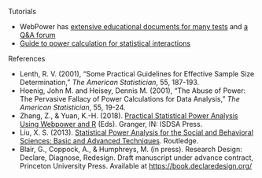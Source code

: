 Tutorials
  - WebPower has [extensive educational documents for many tests](https://webpower.psychstat.org/wiki/models/index) and [a Q&A forum](https://webpower.psychstat.org/wiki/) 
  - [Guide to power calculation for statistical interactions](https://statmodeling.stat.columbia.edu/2018/03/15/need-16-times-sample-size-estimate-interaction-estimate-main-effect/)

References
  - Lenth, R. V. (2001), “Some Practical Guidelines for Effective Sample Size Determination,” *The American Statistician*, 55, 187-193.
  - Hoenig, John M. and Heisey, Dennis M. (2001), “The Abuse of Power: The Pervasive Fallacy of Power Calculations for Data
Analysis,” *The American Statistician*, 55, 19-24.
  - Zhang, Z., & Yuan, K.-H. (2018). [Practical Statistical Power
Analysis Using Webpower and R](https://amzn.to/2V42nFp) (Eds). Granger,
IN: ISDSA Press.
  - Liu, X. S. (2013). [Statistical Power Analysis for the Social and Behavioral Sciences: Basic and Advanced Techniques](http://www.amazon.com/gp/product/1848729812/ref=as_li_qf_sp_asin_tl?ie=UTF8&camp=1789&creative=9325&creativeASIN=1848729812&linkCode=as2&tag=pyschstatorg-20). Routledge.
  - Blair, G., Coppock, A., & Humphreys, M. (in press). Research Design: Declare, Diagnose, Redesign. Draft manuscript under
advance contract, Princeton University Press. Available at <https://book.declaredesign.org/>
